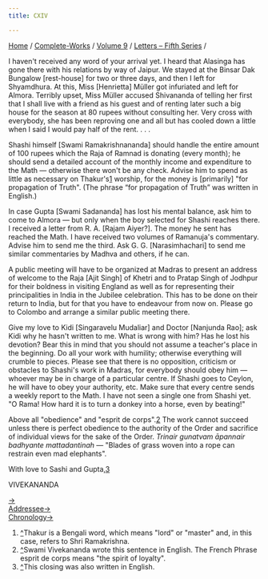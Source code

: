 ```yaml
---
title: CXIV

---
```



[Home](../../../index.htm) / [Complete-Works](../../complete_works.htm)
/ [Volume 9](../volume_9_contents.htm) / [Letters – Fifth
Series](letters_fifth_series_contents.htm) /



I haven't received any word of your arrival yet. I heard that Alasinga
has gone there with his relations by way of Jaipur. We stayed at the
Binsar Dak Bungalow \[rest-house\] for two or three days, and then I
left for Shyamdhura. At this, Miss \[Henrietta\] Müller got infuriated
and left for Almora. Terribly upset, Miss Müller accused Shivananda of
telling her first that I shall live with a friend as his guest and of
renting later such a big house for the season at 80 rupees without
consulting her. Very cross with everybody, she has been reproving one
and all but has cooled down a little when I said I would pay half of the
rent. . . .

Shashi himself \[Swami Ramakrishnananda\] should handle the entire
amount of 100 rupees which the Raja of Ramnad is donating (every month);
he should send a detailed account of the monthly income and expenditure
to the Math — otherwise there won't be any check. Advise him to spend as
little as necessary on Thakur's[1](#fn1) worship, for the money is
\[primarily\] "for propagation of Truth". (The phrase “for propagation
of Truth” was written in English.)

In case Gupta \[Swami Sadananda\] has lost his mental balance, ask him
to come to Almora — but only when the boy selected for Shashi reaches
there. I received a letter from R. A. \[Rajam Aiyer?\]. The money he
sent has reached the Math. I have received two volumes of Ramanuja's
commentary. Advise him to send me the third. Ask G. G.
\[Narasimhachari\] to send me similar commentaries by Madhva and others,
if he can.

A public meeting will have to be organized at Madras to present an
address of welcome to the Raja \[Ajit Singh\] of Khetri and to Pratap
Singh of Jodhpur for their boldness in visiting England as well as for
representing their principalities in India in the Jubilee celebration.
This has to be done on their return to India, but for that you have to
endeavour from now on. Please go to Colombo and arrange a similar public
meeting there.

Give my love to Kidi \[Singaravelu Mudaliar\] and Doctor \[Nanjunda
Rao\]; ask Kidi why he hasn't written to me. What is wrong with him? Has
he lost his devotion? Bear this in mind that you should not assume a
teacher's place in the beginning. Do all your work with humility;
otherwise everything will crumble to pieces. Please see that there is no
opposition, criticism or obstacles to Shashi's work in Madras, for
everybody should obey him — whoever may be in charge of a particular
centre. If Shashi goes to Ceylon, he will have to obey your authority,
etc. Make sure that every centre sends a weekly report to the Math. I
have not seen a single one from Shashi yet. "O Rama! How hard it is to
turn a donkey into a horse, even by beating!"

Above all "obedience" and "esprit de corps".[2](#fn2) The work cannot
succeed unless there is perfect obedience to the authority of the Order
and sacrifice of individual views for the sake of the Order. *Trinair
gunatvam āpannair badhyante mattadantinah* — "Blades of grass woven into
a rope can restrain even mad elephants".

With love to Sashi and Gupta,[3](#fn3)

VIVEKANANDA

[→  
](115_christina.htm)[Addressee→](../../volume_8/epistles_fourth_series/120_shivananda.htm)  
[Chronology→](../../volume_6/epistles_second_series/130_rakhal.htm)



1.  [^](#fn1_1)Thakur is a Bengali word, which means "lord" or "master"
    and, in this case, refers to Shri Ramakrishna.
2.  [^](#fn2_1)Swami Vivekananda wrote this sentence in English. The
    French Phrase esprit de corps means "the spirit of loyalty".
3.  [^](#fn3_1)This closing was also written in English.
